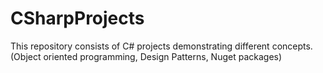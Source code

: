 # CSharpProjects
This repository consists of C# projects demonstrating different concepts. 
(Object oriented programming, Design Patterns, Nuget packages)
